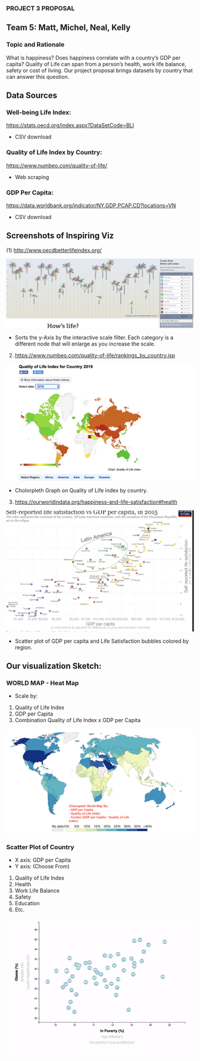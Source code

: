 ### PROJECT 3 PROPOSAL 

## Team 5: Matt, Michel, Neal, Kelly

### Topic and Rationale

What is happiness? Does happiness correlate with a country’s GDP per capita? Quality of Life can span from a person’s health, work life balance, safety or cost of living. Our project proposal brings datasets by country that can answer this question. 

## Data Sources

### Well-being Life Index:
https://stats.oecd.org/index.aspx?DataSetCode=BLI

* CSV download

### Quality of Life Index by Country:
https://www.numbeo.com/quality-of-life/ 

* Web scraping

### GDP Per Capita:
https://data.worldbank.org/indicator/NY.GDP.PCAP.CD?locations=VN

* CSV download


## Screenshots of Inspiring Viz

(1) http://www.oecdbetterlifeindex.org/

![betterlifeindex](Images/betterlifeindex.png)

* Sorts the y-Axis by the interactive scale filter. Each category is a different node that will enlarge as you increase the scale.

2) https://www.numbeo.com/quality-of-life/rankings_by_country.jsp

![qualityoflifeindex](Images/qualityoflifeindex.png)

* Cholorpleth Graph on Quality of Life index by country.


3) https://ourworldindata.org/happiness-and-life-satisfaction#health

![gdpscatterplot](Images/gdpscatterplot.png)

* Scatter plot of GDP per capita and Life Satisfaction bubbles colored by region.



## Our visualization Sketch:

### WORLD MAP - Heat Map

* Scale by:
<ol>
  <li>Quality of Life Index</li>
  <li>GDP per Capita</li>
  <li>Combination Quality of Life Index x GDP per Capita</li>
 </ol>

![countrycholorpleth.png](Images/countrycholorpleth_v2.png)


### Scatter Plot of Country

* X axis: GDP per Capita
* Y axis: (Choose From)
<ol>
  <li>Quality of Life Index</li>
<li>Health</li>
<li>Work Life Balance</li>
<li>Safety</li>
<li>Education</li>
<li>Etc.</li>
  </ol>

![7-animated-scatter](Images/7-animated-scatter.gif)




